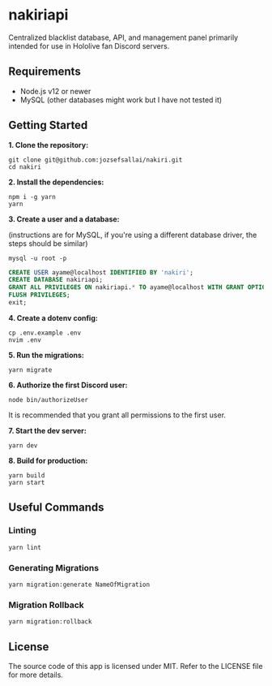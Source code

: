 # nakiriapi

Centralized blacklist database, API, and management panel primarily intended for
use in Hololive fan Discord servers.

## Requirements

- Node.js v12 or newer
- MySQL (other databases might work but I have not tested it)

## Getting Started

**1. Clone the repository:**

```
git clone git@github.com:jozsefsallai/nakiri.git
cd nakiri
```

**2. Install the dependencies:**

```
npm i -g yarn
yarn
```

**3. Create a user and a database:**

(instructions are for MySQL, if you're using a different database driver, the
steps should be similar)

```
mysql -u root -p
```

```sql
CREATE USER ayame@localhost IDENTIFIED BY 'nakiri';
CREATE DATABASE nakiriapi;
GRANT ALL PRIVILEGES ON nakiriapi.* TO ayame@localhost WITH GRANT OPTION;
FLUSH PRIVILEGES;
exit;
```

**4. Create a dotenv config:**

```
cp .env.example .env
nvim .env
```

**5. Run the migrations:**

```
yarn migrate
```

**6. Authorize the first Discord user:**

```
node bin/authorizeUser
```

It is recommended that you grant all permissions to the first user.

**7. Start the dev server:**

```
yarn dev
```

**8. Build for production:**

```
yarn build
yarn start
```

## Useful Commands

### Linting

```
yarn lint
```

### Generating Migrations

```
yarn migration:generate NameOfMigration
```

### Migration Rollback

```
yarn migration:rollback
```

## License

The source code of this app is licensed under MIT. Refer to the LICENSE file for
more details.
